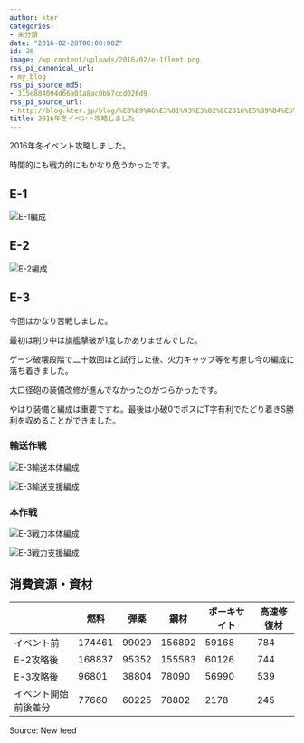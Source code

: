```yaml
---
author: kter
categories:
- 未分類
date: "2016-02-28T00:00:00Z"
id: 26
image: /wp-content/uploads/2016/02/e-1fleet.png
rss_pi_canonical_url:
- my_blog
rss_pi_source_md5:
- 315e884094d66a01a8ac0bb7ccd026d9
rss_pi_source_url:
- http://blog.kter.jp/blog/%E8%89%A6%E3%81%93%E3%82%8C2016%E5%B9%B4%E5%86%AC%E3%82%A4%E3%83%99%E3%83%B3%E3%83%88/
title: 2016年冬イベント攻略しました
---
```

2016年冬イベント攻略しました。
  
時間的にも戦力的にもかなり危うかったです。

## E-1

![E-1編成](http://img.kter.jp/2016/0228/e-1fleet.png)

## E-2

![E-2編成](http://img.kter.jp/2016/0228/e-2fleet.png)

## E-3

今回はかなり苦戦しました。

最初は削り中は旗艦撃破が1度しかありませんでした。

ゲージ破壊段階で二十数回ほど試行した後、火力キャップ等を考慮し今の編成に落ち着きました。

大口径砲の装備改修が進んでなかったのがつらかったです。

やはり装備と編成は重要ですね。最後は小破0でボスにT字有利でたどり着きS勝利を収めることができました。

### 輸送作戦

![E-3輸送本体編成](http://img.kter.jp/2016/0228/e-3transattackfleet.png)
  
![E-3輸送支援編成](http://img.kter.jp/2016/0228/e-3transsupportfleet.png)

### 本作戦

![E-3戦力本体編成](http://img.kter.jp/2016/0228/e-3militaryattackfleet.png)
  
![E-3戦力支援編成](http://img.kter.jp/2016/0228/e-3milsupportfleet.png)

## 消費資源・資材

|            | 燃料     | 弾薬    | 鋼材     | ボーキサイト | 高速修復材 |
| ---------- | ------ | ----- | ------ | ------ | ----- |
| イベント前      | 174461 | 99029 | 156892 | 59168  | 784   |
| E-2攻略後     | 168837 | 95352 | 155583 | 60126  | 744   |
| E-3攻略後     | 96801  | 38804 | 78090  | 56990  | 539   |
| イベント開始前後差分 | 77660  | 60225 | 78802  | 2178   | 245   |

Source: New feed